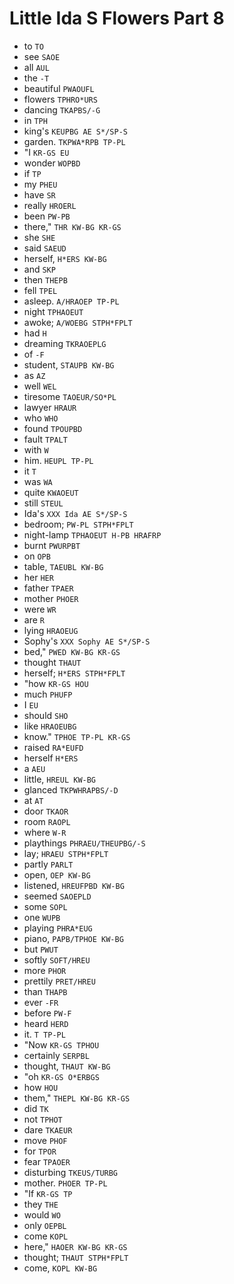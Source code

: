 # Little Ida S Flowers Part 8

* to `TO`
* see `SAOE`
* all `AUL`
* the `-T`
* beautiful `PWAOUFL`
* flowers `TPHRO*URS`
* dancing `TKAPBS/-G`
* in `TPH`
* king's `KEUPBG AE S*/SP-S`
* garden. `TKPWA*RPB TP-PL`
* "I `KR-GS EU`
* wonder `WOPBD`
* if `TP`
* my `PHEU`
* have `SR`
* really `HROERL`
* been `PW-PB`
* there," `THR KW-BG KR-GS`
* she `SHE`
* said `SAEUD`
* herself, `H*ERS KW-BG`
* and `SKP`
* then `THEPB`
* fell `TPEL`
* asleep. `A/HRAOEP TP-PL`
* night `TPHAOEUT`
* awoke; `A/WOEBG STPH*FPLT`
* had `H`
* dreaming `TKRAOEPLG`
* of `-F`
* student, `STAUPB KW-BG`
* as `AZ`
* well `WEL`
* tiresome `TAOEUR/SO*PL`
* lawyer `HRAUR`
* who `WHO`
* found `TPOUPBD`
* fault `TPALT`
* with `W`
* him. `HEUPL TP-PL`
* it `T`
* was `WA`
* quite `KWAOEUT`
* still `STEUL`
* Ida's `XXX Ida AE S*/SP-S`
* bedroom; `PW-PL STPH*FPLT`
* night-lamp `TPHAOEUT H-PB HRAFRP`
* burnt `PWURPBT`
* on `OPB`
* table, `TAEUBL KW-BG`
* her `HER`
* father `TPAER`
* mother `PHOER`
* were `WR`
* are `R`
* lying `HRAOEUG`
* Sophy's `XXX Sophy AE S*/SP-S`
* bed," `PWED KW-BG KR-GS`
* thought `THAUT`
* herself; `H*ERS STPH*FPLT`
* "how `KR-GS HOU`
* much `PHUFP`
* I `EU`
* should `SHO`
* like `HRAOEUBG`
* know." `TPHOE TP-PL KR-GS`
* raised `RA*EUFD`
* herself `H*ERS`
* a `AEU`
* little, `HREUL KW-BG`
* glanced `TKPWHRAPBS/-D`
* at `AT`
* door `TKAOR`
* room `RAOPL`
* where `W-R`
* playthings `PHRAEU/THEUPBG/-S`
* lay; `HRAEU STPH*FPLT`
* partly `PARLT`
* open, `OEP KW-BG`
* listened, `HREUFPBD KW-BG`
* seemed `SAOEPLD`
* some `SOPL`
* one `WUPB`
* playing `PHRA*EUG`
* piano, `PAPB/TPHOE KW-BG`
* but `PWUT`
* softly `SOFT/HREU`
* more `PHOR`
* prettily `PRET/HREU`
* than `THAPB`
* ever `-FR`
* before `PW-F`
* heard `HERD`
* it. `T TP-PL`
* "Now `KR-GS TPHOU`
* certainly `SERPBL`
* thought, `THAUT KW-BG`
* "oh `KR-GS O*ERBGS`
* how `HOU`
* them," `THEPL KW-BG KR-GS`
* did `TK`
* not `TPHOT`
* dare `TKAEUR`
* move `PHOF`
* for `TPOR`
* fear `TPAOER`
* disturbing `TKEUS/TURBG`
* mother. `PHOER TP-PL`
* "If `KR-GS TP`
* they `THE`
* would `WO`
* only `OEPBL`
* come `KOPL`
* here," `HAOER KW-BG KR-GS`
* thought; `THAUT STPH*FPLT`
* come, `KOPL KW-BG`

